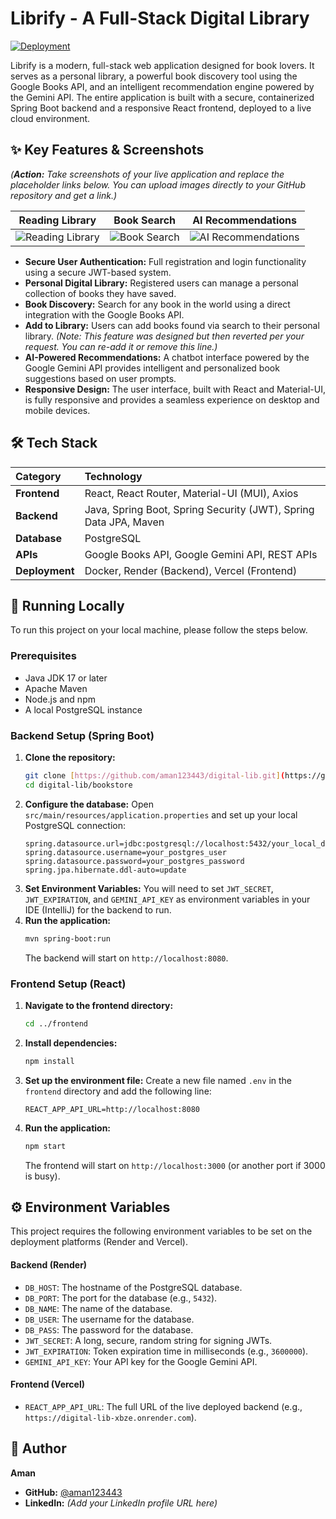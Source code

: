 # Librify - A Full-Stack Digital Library

[![Deployment](https://img.shields.io/badge/Vercel-Live%20Demo-brightgreen?style=for-the-badge&logo=vercel)](https://digital-lib-ut2y.vercel.app)

Librify is a modern, full-stack web application designed for book lovers. It serves as a personal library, a powerful book discovery tool using the Google Books API, and an intelligent recommendation engine powered by the Gemini API. The entire application is built with a secure, containerized Spring Boot backend and a responsive React frontend, deployed to a live cloud environment.

## ✨ Key Features & Screenshots

*(**Action:** Take screenshots of your live application and replace the placeholder links below. You can upload images directly to your GitHub repository and get a link.)*

| Reading Library | Book Search | AI Recommendations |
| :---: | :---: | :---: |
| ![Reading Library](https://via.placeholder.com/300x200.png?text=Your+Library+Page) | ![Book Search](https://via.placeholder.com/300x200.png?text=Book+Store+Search) | ![AI Recommendations](https://via.placeholder.com/300x200.png?text=AI+Chatbot) |

* **Secure User Authentication:** Full registration and login functionality using a secure JWT-based system.
* **Personal Digital Library:** Registered users can manage a personal collection of books they have saved.
* **Book Discovery:** Search for any book in the world using a direct integration with the Google Books API.
* **Add to Library:** Users can add books found via search to their personal library. *(Note: This feature was designed but then reverted per your request. You can re-add it or remove this line.)*
* **AI-Powered Recommendations:** A chatbot interface powered by the Google Gemini API provides intelligent and personalized book suggestions based on user prompts.
* **Responsive Design:** The user interface, built with React and Material-UI, is fully responsive and provides a seamless experience on desktop and mobile devices.

## 🛠️ Tech Stack

| Category | Technology |
| :--- | :--- |
| **Frontend** | React, React Router, Material-UI (MUI), Axios |
| **Backend** | Java, Spring Boot, Spring Security (JWT), Spring Data JPA, Maven |
| **Database** | PostgreSQL |
| **APIs** | Google Books API, Google Gemini API, REST APIs |
| **Deployment** | Docker, Render (Backend), Vercel (Frontend) |

## 🚀 Running Locally

To run this project on your local machine, please follow the steps below.

### Prerequisites
* Java JDK 17 or later
* Apache Maven
* Node.js and npm
* A local PostgreSQL instance

### Backend Setup (Spring Boot)
1.  **Clone the repository:**
    ```bash
    git clone [https://github.com/aman123443/digital-lib.git](https://github.com/aman123443/digital-lib.git)
    cd digital-lib/bookstore
    ```
2.  **Configure the database:**
    Open `src/main/resources/application.properties` and set up your local PostgreSQL connection:
    ```properties
    spring.datasource.url=jdbc:postgresql://localhost:5432/your_local_db_name
    spring.datasource.username=your_postgres_user
    spring.datasource.password=your_postgres_password
    spring.jpa.hibernate.ddl-auto=update
    ```
3.  **Set Environment Variables:**
    You will need to set `JWT_SECRET`, `JWT_EXPIRATION`, and `GEMINI_API_KEY` as environment variables in your IDE (IntelliJ) for the backend to run.
4.  **Run the application:**
    ```bash
    mvn spring-boot:run
    ```
    The backend will start on `http://localhost:8080`.

### Frontend Setup (React)
1.  **Navigate to the frontend directory:**
    ```bash
    cd ../frontend 
    ```
2.  **Install dependencies:**
    ```bash
    npm install
    ```
3.  **Set up the environment file:**
    Create a new file named `.env` in the `frontend` directory and add the following line:
    ```
    REACT_APP_API_URL=http://localhost:8080
    ```
4.  **Run the application:**
    ```bash
    npm start
    ```
    The frontend will start on `http://localhost:3000` (or another port if 3000 is busy).

## ⚙️ Environment Variables

This project requires the following environment variables to be set on the deployment platforms (Render and Vercel).

#### Backend (Render)
* `DB_HOST`: The hostname of the PostgreSQL database.
* `DB_PORT`: The port for the database (e.g., `5432`).
* `DB_NAME`: The name of the database.
* `DB_USER`: The username for the database.
* `DB_PASS`: The password for the database.
* `JWT_SECRET`: A long, secure, random string for signing JWTs.
* `JWT_EXPIRATION`: Token expiration time in milliseconds (e.g., `3600000`).
* `GEMINI_API_KEY`: Your API key for the Google Gemini API.

#### Frontend (Vercel)
* `REACT_APP_API_URL`: The full URL of the live deployed backend (e.g., `https://digital-lib-xbze.onrender.com`).

## 👤 Author

**Aman**
* **GitHub:** [@aman123443](https://github.com/aman123443)
* **LinkedIn:** *(Add your LinkedIn profile URL here)*